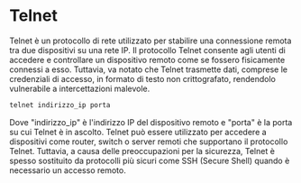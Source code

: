 # Telnet

Telnet è un protocollo di rete utilizzato per stabilire una connessione remota tra due dispositivi su una rete IP. Il protocollo Telnet consente agli utenti di accedere e controllare un dispositivo remoto come se fossero fisicamente connessi a esso. Tuttavia, va notato che Telnet trasmette dati, comprese le credenziali di accesso, in formato di testo non crittografato, rendendolo vulnerabile a intercettazioni malevole.

```bash
telnet indirizzo_ip porta
```

Dove "indirizzo_ip" è l'indirizzo IP del dispositivo remoto e "porta" è la porta su cui Telnet è in ascolto. Telnet può essere utilizzato per accedere a dispositivi come router, switch o server remoti che supportano il protocollo Telnet. Tuttavia, a causa delle preoccupazioni per la sicurezza, Telnet è spesso sostituito da protocolli più sicuri come SSH (Secure Shell) quando è necessario un accesso remoto.